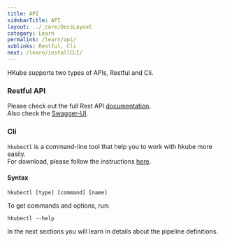 ```yaml
---
title: API
sidebarTitle: API
layout: ../_core/DocsLayout
category: Learn
permalink: /learn/api/
sublinks: Restful, Cli
next: /learn/installCLI/
---
```


HKube supports two types of APIs, Restful and Cli.

### Restful API

Please check out the full Rest API [documentation](http://hkube.org/spec).    
Also check the [Swagger-UI](http://petstore.swagger.io/?url=https://raw.githubusercontent.com/kube-HPC/hkube/master/core/api-server/api/rest-api/swagger.json).  


### Cli

`hkubectl` is a command-line tool that help you to work with hkube more easily.  
For download, please follow the instructions [here](../installCLI/#setup).

#### Syntax

```
hkubectl [type] [command] [name]
```
To get commands and options, run:
```
hkubectl --help
```


In the next sections you will learn in details about the pipeline definitions.

